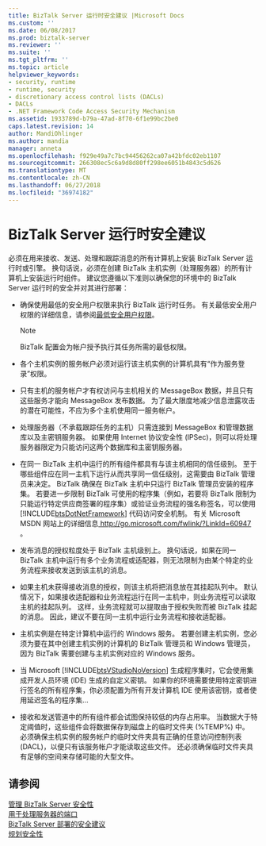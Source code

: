 ```yaml
---
title: BizTalk Server 运行时安全建议 |Microsoft Docs
ms.custom: ''
ms.date: 06/08/2017
ms.prod: biztalk-server
ms.reviewer: ''
ms.suite: ''
ms.tgt_pltfrm: ''
ms.topic: article
helpviewer_keywords:
- security, runtime
- runtime, security
- discretionary access control lists (DACLs)
- DACLs
- .NET Framework Code Access Security Mechanism
ms.assetid: 1933789d-b79a-47ad-8f70-6f1e99bc2be0
caps.latest.revision: 14
author: MandiOhlinger
ms.author: mandia
manager: anneta
ms.openlocfilehash: f929e49a7c7bc94456262ca07a42bfdc02eb1107
ms.sourcegitcommit: 266308ec5c6a9d8d80ff298ee6051b4843c5d626
ms.translationtype: MT
ms.contentlocale: zh-CN
ms.lasthandoff: 06/27/2018
ms.locfileid: "36974182"
---
```

# <a name="biztalk-server-runtime-security-recommendations"></a>BizTalk Server 运行时安全建议
必须在用来接收、发送、处理和跟踪消息的所有计算机上安装 BizTalk Server 运行时或引擎。 换句话说，必须在创建 BizTalk 主机实例（处理服务器）的所有计算机上安装运行时组件。 建议您遵循以下准则以确保您的环境中的 BizTalk Server 运行时的安全并对其进行部署：  
  
- 确保使用最低的安全用户权限来执行 BizTalk 运行时任务。 有关最低安全用户权限的详细信息，请参阅[最低安全用户权限](../core/minimum-security-user-rights.md)。  
  
  > [!NOTE]
  >  BizTalk 配置会为帐户授予执行其任务所需的最低权限。  
  
- 各个主机实例的服务帐户必须对运行该主机实例的计算机具有“作为服务登录”权限。  
  
- 只有主机的服务帐户才有权访问与主机相关的 MessageBox 数据，并且只有这些服务才能向 MessageBox 发布数据。 为了最大限度地减少信息泄露攻击的潜在可能性，不应为多个主机使用同一服务帐户。  
  
- 处理服务器（不承载跟踪任务的主机）只需连接到 MessageBox 和管理数据库以及主密钥服务器。 如果使用 Internet 协议安全性 (IPSec)，则可以将处理服务器限定为只能访问这两个数据库和主密钥服务器。  
  
- 在同一 BizTalk 主机中运行的所有组件都具有与该主机相同的信任级别。 至于哪些组件应在同一主机下运行从而共享同一信任级别，这需要由 BizTalk 管理员来决定。 BizTalk 确保在 BizTalk 主机中只运行 BizTalk 管理员安装的程序集。 若要进一步限制 BizTalk 可使用的程序集（例如，若要将 BizTalk 限制为只能运行特定供应商签署的程序集）或验证业务流程的强名称签名，可以使用 [!INCLUDE[btsDotNetFramework](../includes/btsdotnetframework-md.md)] 代码访问安全机制。 有关 Microsoft MSDN 网站上的详细信息[ http://go.microsoft.com/fwlink/?LinkId=60947 ](http://go.microsoft.com/fwlink/?LinkId=60947)。  
  
- 发布消息的授权粒度处于 BizTalk 主机级别上。 换句话说，如果在同一 BizTalk 主机中运行有多个业务流程或适配器，则无法限制为由某个特定的业务流程来接收发送到该主机的消息。  
  
- 如果主机未获得接收消息的授权，则该主机将把消息放在其挂起队列中。 默认情况下，如果接收适配器和业务流程运行在同一主机中，则业务流程可以读取主机的挂起队列。 这样，业务流程就可以提取由于授权失败而被 BizTalk 挂起的消息。 因此，建议不要在同一主机中运行业务流程和接收适配器。  
  
- 主机实例是在特定计算机中运行的 Windows 服务。 若要创建主机实例，您必须为要在其中创建主机实例的计算机的 BizTalk 管理员和 Windows 管理员，因为 BizTalk 需要创建与主机实例对应的 Windows 服务。  
  
- 当 Microsoft [!INCLUDE[btsVStudioNoVersion](../includes/btsvstudionoversion-md.md)] 生成程序集时，它会使用集成开发人员环境 (IDE) 生成的自定义密钥。 如果你的环境需要使用特定密钥进行签名的所有程序集，你必须配置为所有开发计算机 IDE 使用该密钥，或者使用延迟签名的程序集...  
  
- 接收和发送管道中的所有组件都会试图保持较低的内存占用率。 当数据大于特定阈值时，这些组件会将数据保存到磁盘上的临时文件夹 (%TEMP%) 中。 必须确保主机实例的服务帐户的临时文件夹具有正确的任意访问控制列表 (DACL)，以便只有该服务帐户才能读取这些文件。 还必须确保临时文件夹具有足够的空间来存储可能的大型文件。  
  
## <a name="see-also"></a>请参阅  
 [管理 BizTalk Server 安全性](../core/managing-biztalk-server-security.md)   
 [用于处理服务器的端口](../core/ports-for-the-processing-servers.md)   
 [BizTalk Server 部署的安全建议](../core/security-recommendations-for-a-biztalk-server-deployment.md)   
 [规划安全性](../core/planning-for-security.md)